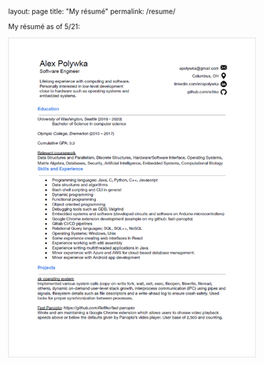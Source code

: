 layout: page
title: "My résumé"
permalink: /resume/

My résumé as of 5/21: 

![Résumé as of 5/21](./images/Resume.png)